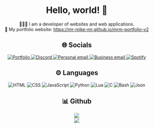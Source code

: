 <div align="center">
  
  # Hello, world! 👋

  👨🏼‍💻 I am a developer of websites and web applications.
  <br>
  🔗 My portfolio website: https://mr-mike-mr.github.io/mrm-portfolio-v2
  <br>

  ## 🌐 Socials

  [ ![Portfolio](https://img.shields.io/badge/Portfolio-444444?style=for-the-badge&logo=github&logoColor=d9d9d9) ](https://mr-mike-mr.github.io/mrm-portfolio-v2/)
  [ ![Discord](https://img.shields.io/badge/Discord-444444?style=for-the-badge&logo=Discord&logoColor=d9d9d9) ](https://discord.com/invite/mCCj29zSwH)
  [ ![Personal email](https://img.shields.io/badge/Personal_email-444444?style=for-the-badge&logo=protonmail&logoColor=d9d9d9) ](mr_mike_eu@proton.me)
  [ ![Business email](https://img.shields.io/badge/Business_email-444444?style=for-the-badge&logo=protonmail&logoColor=d9d9d9) ](mr_mike_business@proton.me)
  [ ![Spotify](https://img.shields.io/badge/Spotify-444444?style=for-the-badge&logo=spotify&logoColor=d9d9d9) ](https://open.spotify.com/user/31jqrdtnm4stjqr5hrtl4yendbta)

  ## ⚙ Languages

  ![HTML](https://img.shields.io/badge/HTML-444444?style=for-the-badge&logo=html5&logoColor=d9d9d9)
  ![CSS](https://img.shields.io/badge/CSS-444444?style=for-the-badge&logo=css3&logoColor=d9d9d9)
  ![JavaScript](https://img.shields.io/badge/JavaScript-444444?style=for-the-badge&logo=javascript&logoColor=d9d9d9)
  ![Python](https://img.shields.io/badge/Python-444444?style=for-the-badge&logo=python&logoColor=d9d9d9)
  ![Lua](https://img.shields.io/badge/Lua-444444?style=for-the-badge&logo=lua&logoColor=d9d9d9)
  ![C](https://img.shields.io/badge/C-444444?style=for-the-badge&logo=c&logoColor=d9d9d9)
  ![Bash](https://img.shields.io/badge/Bash-444444?style=for-the-badge&logo=gnubash&logoColor=d9d9d9)
  ![Json](https://img.shields.io/badge/Json-444444?style=for-the-badge&logo=json&logoColor=d9d9d9)
  
  ## 📊 Github

  <img src="https://github-readme-stats.vercel.app/api?username=mr-mike-mr&theme=dark">
  <br>
  <img src="https://github-readme-stats.vercel.app/api/top-langs/?username=mr-mike-mr&theme=dark">
</div>
